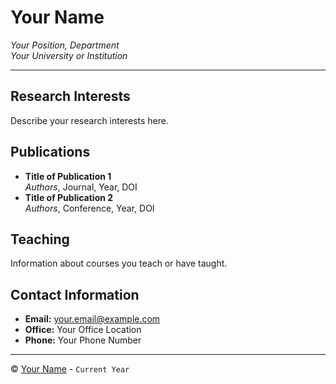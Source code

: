 # Your Name

*Your Position, Department*  
*Your University or Institution*

---

## Research Interests

Describe your research interests here.

## Publications

- **Title of Publication 1**  
  *Authors*, Journal, Year, DOI
- **Title of Publication 2**  
  *Authors*, Conference, Year, DOI
<!-- Add more publications as needed -->

## Teaching

Information about courses you teach or have taught.

## Contact Information

- **Email:** [your.email@example.com](mailto:your.email@example.com)
- **Office:** Your Office Location
- **Phone:** Your Phone Number

---

&copy; [Your Name](https://github.com/your-username) - `Current Year`
